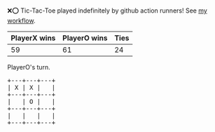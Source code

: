 :x::o: Tic-Tac-Toe played indefinitely by github action runners! See [my workflow](.github/workflows/play.yaml).

|PlayerX wins|PlayerO wins|Ties|
|-|-|-|
|59|61|24|

PlayerO's turn.

<pre>
+---+---+---+
| X | X |   |
+---+---+---+
|   | O |   |
+---+---+---+
|   |   |   |
+---+---+---+
</pre>
